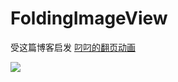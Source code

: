 # FoldingImageView
  
受这篇博客启发 [叼叼的翻页动画](http://www.jianshu.com/p/b99df118582a)

![](https://github.com/949478479/FoldingImageView/blob/gif/FoldingImageView.gif)
